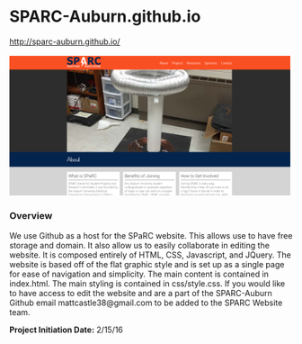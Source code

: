 # SPARC-Auburn.github.io
http://sparc-auburn.github.io/ <br/><br/>
<img src="images/Website%20Attempts/2016website.PNG" width="500"></img>
<h3>Overview</h3>
We use Github as a host for the SPaRC website.  This allows use to have free storage and domain. It also allow us to easily collaborate in editing the website.  It is composed entirely of HTML, CSS, Javascript, and JQuery.  The website is based off of the flat graphic style and is set up as a single page for ease of navigation and simplicity.  The main content is contained in index.html.  The main styling is contained in css/style.css.  If you would like to have access to edit the website and are a part of the SPARC-Auburn Github email mattcastle38@gmail.com to be added to the SPARC Website team.<br/>

<p><b>Project Initiation Date:</b> 2/15/16</b></p>
